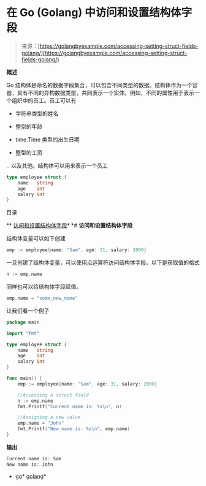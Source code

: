 <!--yml

分类: 未分类

日期: 2024-10-13 06:20:05

-->

# 在 Go (Golang) 中访问和设置结构体字段

> 来源：[https://golangbyexample.com/accessing-setting-struct-fields-golang/](https://golangbyexample.com/accessing-setting-struct-fields-golang/)

**概述**

Go 结构体是命名的数据字段集合，可以包含不同类型的数据。结构体作为一个容器，具有不同的异构数据类型，共同表示一个实体。例如，不同的属性用于表示一个组织中的员工。员工可以有

+   字符串类型的姓名

+   整型的年龄

+   time.Time 类型的出生日期

+   整型的工资

.. 以及其他。结构体可以用来表示一个员工

```go
type employee struct {
    name   string
    age    int
    salary int
}
```

目录

**   [访问和设置结构体字段](#Accessing_and_Setting_Struct_Fields "Accessing and Setting Struct Fields")*  *# **访问和设置结构体字段**

结构体变量可以如下创建

```go
emp := employee{name: "Sam", age: 31, salary: 2000}
```

一旦创建了结构体变量，可以使用点运算符访问结构体字段。以下是获取值的格式

```go
n := emp.name
```

同样也可以给结构体字段赋值。

```go
emp.name = "some_new_name"
```

让我们看一个例子

```go
package main

import "fmt"

type employee struct {
    name   string
    age    int
    salary int
}

func main() {
    emp := employee{name: "Sam", age: 31, salary: 2000}

    //Accessing a struct field
    n := emp.name
    fmt.Printf("Current name is: %s\n", n)

    //Assigning a new value
    emp.name = "John"
    fmt.Printf("New name is: %s\n", emp.name)
}
```

**输出**

```go
Current name is: Sam
New name is: John
```

+   [go](https://golangbyexample.com/tag/go/)*   [golang](https://golangbyexample.com/tag/golang/)*
